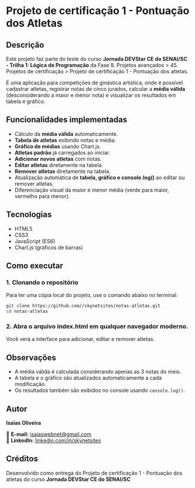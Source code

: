 # Projeto de certificação 1 - Pontuação dos Atletas

## Descrição
Este projeto faz parte do teste do curso **Jornada DEVStar CE do SENAI/SC - Trilha 1: Lógica de Programação** da Fase 8. Projetos avançados > 45. Projetos de certificação > Projeto de certificação 1 - Pontuação dos atletas.

É uma aplicação para competições de ginástica artística, onde é possível cadastrar atletas, registrar notas de cinco jurados, calcular a **média válida** (desconsiderando a maior e menor nota) e visualizar os resultados em tabela e gráfico.

## Funcionalidades implementadas
- Cálculo da **média válida** automaticamente.
- **Tabela de atletas** exibindo notas e média.
- **Gráfico de médias** usando Chart.js.
- **Atletas padrão** já carregados ao iniciar.
- **Adicionar novos atletas** com notas.
- **Editar atletas** diretamente na tabela.
- **Remover atletas** diretamente na tabela.
- Atualização automática de **tabela, gráfico e console.log()** ao editar ou remover atletas.
- Diferenciação visual da maior e menor média (verde para maior, vermelho para menor).

## Tecnologias
- HTML5
- CSS3
- JavaScript (ES6)
- Chart.js (gráficos de barras)

## Como executar

### 1. Clonando o repositório
Para ter uma cópia local do projeto, use o comando abaixo no terminal:

```bash
git clone https://github.com//skynetsites/notas-atletas.git
cd notas-atletas
```

### 2. Abra o arquivo index.html em qualquer navegador moderno.
Você verá a interface para adicionar, editar e remover atletas.

## Observações
- A média válida é calculada considerando apenas as 3 notas do meio.
- A tabela e o gráfico são atualizados automaticamente a cada modificação.
- Os resultados também são exibidos no console usando `console.log()`.

## Autor
**Isaias Oliveira**

📧 **E-mail:** [isaiaswebnet@gmail.com](mailto:isaiaswebnet@gmail.com)  
💼 **LinkedIn:** [linkedin.com/in/skynetsites](https://www.linkedin.com/in/skynetsites/)

## Créditos
Desenvolvido como entrega do Projeto de certificação 1 - Pontuação dos atletas do curso **Jornada DEVStar CE do SENAI/SC**
